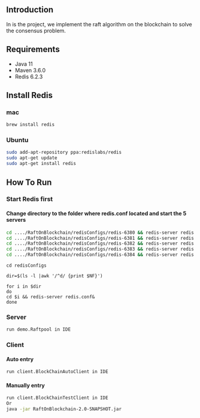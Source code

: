 ## Introduction
In is the project, we implement the raft algorithm on the blockchain to solve the consensus problem.
## Requirements
- Java 11 
- Maven 3.6.0
- Redis 6.2.3

## Install Redis
### mac
```bash
brew install redis
```
### Ubuntu
```bash
sudo add-apt-repository ppa:redislabs/redis
sudo apt-get update
sudo apt-get install redis
```

## How To Run
### Start Redis first
#### Change directory to the folder where redis.conf located and start the 5 servers
```bash
cd ..../RaftOnBlockchain/redisConfigs/redis-6380 && redis-server redis.conf
cd ..../RaftOnBlockchain/redisConfigs/redis-6381 && redis-server redis.conf
cd ..../RaftOnBlockchain/redisConfigs/redis-6382 && redis-server redis.conf
cd ..../RaftOnBlockchain/redisConfigs/redis-6383 && redis-server redis.conf
cd ..../RaftOnBlockchain/redisConfigs/redis-6384 && redis-server redis.conf
```

```shell
cd redisConfigs

dir=$(ls -l |awk '/^d/ {print $NF}')

for i in $dir
do
cd $i && redis-server redis.conf&
done
```

### Server
```bash
run demo.Raftpool in IDE
```

### Client
#### Auto entry
```bash
run client.BlockChainAutoClient in IDE
```
#### Manually entry
```bash
run client.BlockChainTestClient in IDE
Or 
java -jar RaftOnBlockchain-2.0-SNAPSHOT.jar
```

